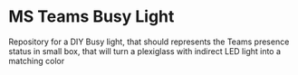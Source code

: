 # MS Teams Busy Light
 Repository for a DIY Busy light, that should represents the Teams presence status in small box, that will turn a plexiglass with indirect LED light into a matching color
